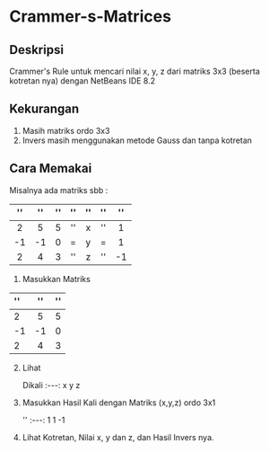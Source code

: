 # Crammer-s-Matrices

## Deskripsi
Crammer's Rule untuk mencari nilai x, y, z dari matriks 3x3 (beserta kotretan nya) dengan NetBeans IDE 8.2

## Kekurangan
1. Masih matriks ordo 3x3
2. Invers masih menggunakan metode Gauss dan tanpa kotretan

## Cara Memakai
Misalnya ada matriks sbb :

 '' | '' | '' | '' | '' | '' | ''
 :---: |:---:|:---:|:---:|:---:|:---:| :---:
2 | 5 | 5 | '' | x | '' | 1 
-1 | -1 | 0 | = | y | = | 1 
2 | 4 | 3 | '' | z | '' | -1 

1. Masukkan Matriks
 
  ''|''|''
  :--- |:---:| :---:
  2 | 5 | 5   
  -1 | -1 | 0  
  2 | 4 | 3  

2. Lihat 
  
    Dikali
    :---:
     x 
     y 
     z 

3. Masukkan Hasil Kali dengan Matriks (x,y,z) ordo 3x1

    ''
    :---:
    1 
    1 
    -1 
    
4. Lihat Kotretan, Nilai x, y dan z, dan Hasil Invers nya.
